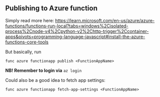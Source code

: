 ﻿## Publishing to Azure function
Simply read more here: https://learn.microsoft.com/en-us/azure/azure-functions/functions-run-local?tabs=windows%2Cisolated-process%2Cnode-v4%2Cpython-v2%2Chttp-trigger%2Ccontainer-apps&pivots=programming-language-javascript#install-the-azure-functions-core-tools

But basically, run 
```
func azure functionapp publish <FunctionAppName>
```

__NB! Remember to login via__ `az login`

Could also be a good idea to fetch app settings:
```
func azure functionapp fetch-app-settings <FunctionAppName>
```
